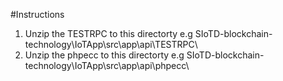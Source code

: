 #Instructions
1. Unzip the TESTRPC to this directorty e.g SIoTD-blockchain-technology\IoTApp\src\app\api\TESTRPC\
1. Unzip the phpecc to this directorty e.g SIoTD-blockchain-technology\IoTApp\src\app\api\phpecc\